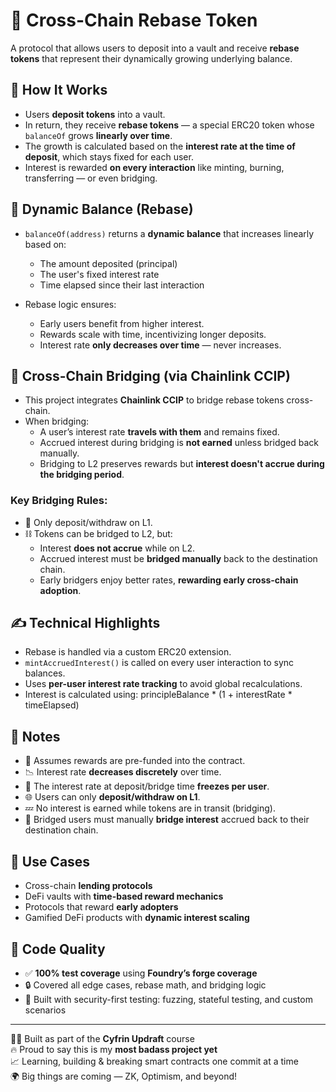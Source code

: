 # 🚀 Cross-Chain Rebase Token

A protocol that allows users to deposit into a vault and receive **rebase tokens** that represent their dynamically growing underlying balance.

## 🌱 How It Works

- Users **deposit tokens** into a vault.
- In return, they receive **rebase tokens** — a special ERC20 token whose `balanceOf` grows **linearly over time**.
- The growth is calculated based on the **interest rate at the time of deposit**, which stays fixed for each user.
- Interest is rewarded **on every interaction** like minting, burning, transferring — or even bridging.

## 💸 Dynamic Balance (Rebase)

- `balanceOf(address)` returns a **dynamic balance** that increases linearly based on:
  - The amount deposited (principal)
  - The user's fixed interest rate
  - Time elapsed since their last interaction

- Rebase logic ensures:
  - Early users benefit from higher interest.
  - Rewards scale with time, incentivizing longer deposits.
  - Interest rate **only decreases over time** — never increases.

## 🌉 Cross-Chain Bridging (via Chainlink CCIP)

- This project integrates **Chainlink CCIP** to bridge rebase tokens cross-chain.
- When bridging:
  - A user’s interest rate **travels with them** and remains fixed.
  - Accrued interest during bridging is **not earned** unless bridged back manually.
  - Bridging to L2 preserves rewards but **interest doesn't accrue during the bridging period**.

### Key Bridging Rules:
- 🔄 Only deposit/withdraw on L1.
- ⛓️ Tokens can be bridged to L2, but:
  - Interest **does not accrue** while on L2.
  - Accrued interest must be **bridged manually** back to the destination chain.
  - Early bridgers enjoy better rates, **rewarding early cross-chain adoption**.

## ✍️ Technical Highlights

- Rebase is handled via a custom ERC20 extension.
- `mintAccruedInterest()` is called on every user interaction to sync balances.
- Uses **per-user interest rate tracking** to avoid global recalculations.
- Interest is calculated using: principleBalance * (1 + interestRate * timeElapsed)

## 🧠 Notes

- 🏦 Assumes rewards are pre-funded into the contract.
- 📉 Interest rate **decreases discretely** over time.
- 🧊 The interest rate at deposit/bridge time **freezes per user**.
- 🌐 Users can only **deposit/withdraw on L1**.
- 💤 No interest is earned while tokens are in transit (bridging).
- 🔁 Bridged users must manually **bridge interest** accrued back to their destination chain.

## 📌 Use Cases
- Cross-chain **lending protocols**
- DeFi vaults with **time-based reward mechanics**
- Protocols that reward **early adopters**
- Gamified DeFi products with **dynamic interest scaling**

## 🧪 Code Quality

- ✅ **100% test coverage** using **Foundry’s forge coverage**
- 🔒 Covered all edge cases, rebase math, and bridging logic
- 🧬 Built with security-first testing: fuzzing, stateful testing, and custom scenarios

---

👨‍💻 Built as part of the **Cyfrin Updraft** course  
🔥 Proud to say this is my **most badass project yet**  
📈 Learning, building & breaking smart contracts one commit at a time  
🌍 Big things are coming — ZK, Optimism, and beyond!